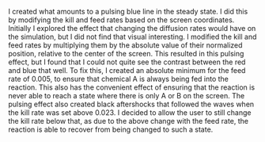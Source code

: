 I created what amounts to a pulsing blue line in the steady state. I did this by modifying the kill and feed rates based on the screen coordinates. Initially I explored the effect that changing the diffusion rates would have on the simulation, but I did not find that visual interesting. I modified the kill and feed rates by multiplying them by the absolute value of their normalized position, relative to the center of the screen. This resulted in this pulsing effect, but I found that I could not quite see the contrast between the red and blue that well. To fix this, I created an absolute minimum for the feed rate of 0.005, to ensure that chemical A is always being fed into the reaction. This also has the convenient effect of ensuring that the reaction is never able to reach a state where there is only A or B on the screen. The pulsing effect also created black aftershocks that followed the waves when the kill rate was set above 0.023. I decided to allow the user to still change the kill rate below that, as due to the above change with the feed rate, the reaction is able to recover from being changed to such a state. 